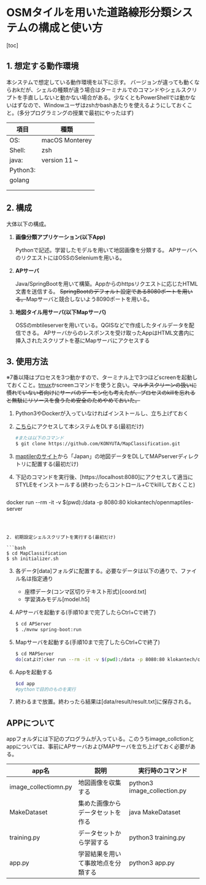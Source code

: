 # OSMタイルを用いた道路線形分類システムの構成と使い方

[toc]

## 1. 想定する動作環境

本システムで想定している動作環境を以下に示す。
バージョンが違っても動くならおkだが、シェルの種類が違う場合はターミナルでのコマンドやシェルスクリプトを手直ししないと動かない場合がある。少なくともPowerShellでは動かないはずなので、Windowユーザはzshかbashあたりを使えるようにしておくこと。(多分プログラミングの授業で最初にやったはず)

| 項目     | 種類           |
| -------- | -------------- |
| OS:      | macOS Monterey |
| Shell:   | zsh            |
| java:    | version 11 ~   |
| Python3: |                |
| golang   |                |
|          |                |
|          |                |

## 2. 構成

大体以下の構成。

1. **画像分類アプリケーション(以下App)**

   Pythonで記述。学習したモデルを用いて地図画像を分類する。
   APサーバへのリクエストにはOSSのSeleniumを用いる。

   

2. **APサーバ**

   Java/SpringBootを用いて構築。Appからのhttpsリクエストに応じたHTML文書を送信する。
   ~~SpringBootのデフォルト設定である8080ポートを用いる。~~Mapサーバと競合しないよう8090ポートを用いる。

   

3. **地図タイル用サーバ(以下Mapサーバ)**


   OSSのmbtileserverを用いている。QGISなどで作成したタイルデータを配信できる。
   APサーバからのレスポンスを受け取ったAppはHTML文書内に挿入されたスクリプトを基にMapサーバにアクセスする

## 3. 使用方法

※7番以降はプロセスを3つ動かすので、ターミナル上で3つほどscreenを起動しておくこと。[tmux](https://github.com/tmux/tmux)かscreenコマンドを使うと良い。~~マルチスクリーンの扱いに慣れていない者向けにサーバのデーモン化も考えたが、プロセスのkillを忘れると無駄にリソースを食うため安全のためやめておいた。~~

1. Python3やDockerが入っていなければインストールし、立ち上げておく

1. [こちら](https://github.com/KONYUTA/MapClassification.git)にアクセスして本システムをDLする(最初だけ)

   ```bash
   #または以下のコマンド
   $ git clone https://github.com/KONYUTA/MapClassification.git
   ```

2. [maptilerのサイト](https://data.maptiler.com/downloads/planet/)から「Japan」の地図データをDLしてMAPserverディレクトリに配置する(最初だけ)

4. 下記のコマンドを実行後、[https://localhost:8080]にアクセスして適当にSTYLEをインストールする(終わったらコントロール+Cでkillしておくこと)

   ```bash
docker run --rm -it -v $(pwd):/data -p 8080:80 klokantech/openmaptiles-server
   ```

   

2. 初期設定シェルスクリプトを実行する(最初だけ)

   ```bash
   $ cd MapClassification
   $ sh initializer.sh
   ```

3. 各データ[data]フォルダに配置する。必要なデータは以下の通りで、ファイル名は指定通り

   - 座標データ(コンマ区切りテキスト形式)[coord.txt]
   - 学習済みモデル[model.h5]

4. APサーバを起動する(手順10まで完了したらCtrl+Cで終了)

   ```bash
   $ cd APServer
   $ ./mvnw spring-boot:run
   ```

8. Mapサーバを起動する(手順10まで完了したらCtrl+Cで終了)

   ```bash
   $ cd MAPServer
   do[catよけ]cker run --rm -it -v $(pwd):/data -p 8080:80 klokantech/openmaptiles-server
   ```

9. Appを起動する

   ```bash
   $cd app
   #pythonで目的のものを実行
   ```

7. 終わるまで放置。終わったら結果は[data/result/result.txt]に保存される。

## APPについて

appフォルダには下記のプログラムが入っている。このうちimage_collctionとappについては、事前にAPサーバおよびMAPサーバを立ち上げておく必要がある。

| app名                | 説明                               | 実行時のコマンド            |
| -------------------- | ---------------------------------- | --------------------------- |
| image_collectiomn.py | 地図画像を収集する                 | python3 image_collection.py |
| MakeDataset          | 集めた画像からデータセットを作る   | java MakeDataset            |
| training.py          | データセットから学習する           | python3 training.py         |
| app.py               | 学習結果を用いて事故地点を分類する | python3 app.py              |

